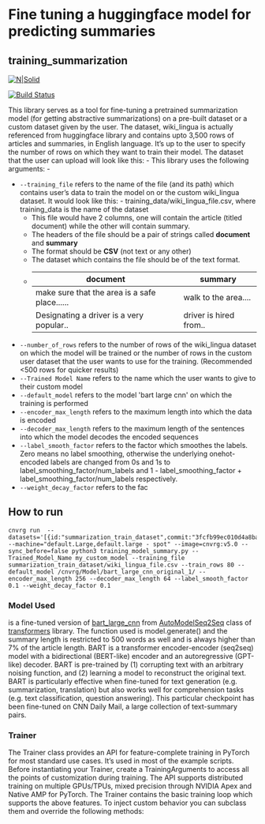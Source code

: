 # Fine tuning a huggingface model for predicting summaries
## training_summarization

[![N|Solid](https://cldup.com/dTxpPi9lDf.thumb.png)](https://nodesource.com/products/nsolid)

[![Build Status](https://travis-ci.org/joemccann/dillinger.svg?branch=master)](https://travis-ci.org/joemccann/dillinger)

This library serves as a tool for fine-tuning a pretrained summarization model (for getting abstractive summarizations) on a pre-built dataset or a custom dataset given by the user. The dataset, wiki_lingua is actually referenced from huggingface library and contains upto 3,500 rows of articles and summaries, in English language. It’s up to the user to specify the number of rows on which they want to train their model. The dataset that the user can upload will look like this: -
This library uses the following arguments: -

- `--training_file` refers to the name of the file (and its path) which contains user’s data to train the model on or the custom wiki_lingua dataset. It would look like this: - training_data/wiki_lingua_file.csv, where training_data is the name of the dataset
   - This file would have 2 columns, one will contain the article (titled document) while the other will contain summary.
   - The headers of the file should be a pair of strings called **document** and **summary**
   - The format should be **CSV** (not text or any other)
   - The dataset which contains the file should be of the text format.
   -    |document   |summary
        |---|---
        |make sure that the area is a safe place......   |walk to the area....   
        |Designating a driver is a very popular..|driver is hired from..
 - `--number_of_rows` refers to the number of rows of the wiki_lingua dataset on which the model will be trained or the number of rows in the custom user dataset that the user wants to use for the training. (Recommended <500 rows for quicker results)
 - `--Trained Model Name` refers to the name which the user wants to give to their custom model
 - `--default_model` refers to the model 'bart large cnn' on which the training is performed
 - `--encoder_max_length` refers to the maximum length into which the data is encoded
 - `--decoder_max_length` refers to the maximum length of the sentences into which the model decodes the encoded sequences
 - `--label_smooth_factor` refers to the factor which smoothes the labels. Zero means no label smoothing, otherwise the underlying onehot-encoded labels are changed from 0s and 1s to label_smoothing_factor/num_labels and 1 - label_smoothing_factor + label_smoothing_factor/num_labels respectively.
 - `--weight_decay_factor` refers to the fac
 
## How to run

```
cnvrg run  --datasets='[{id:"summarization_train_dataset",commit:"3fcfb99ec010d4a8ba364f43169465d91ca39ada"}]' --machine="default.Large,default.large - spot" --image=cnvrg:v5.0 --sync_before=false python3 training_model_summary.py --Trained_Model_Name my_custom_model --training_file summarization_train_dataset/wiki_lingua_file.csv --train_rows 80 --default_model /cnvrg/Model/bart_large_cnn_original_1/ --encoder_max_length 256 --decoder_max_length 64 --label_smooth_factor 0.1 --weight_decay_factor 0.1
```

### Model Used
is a fine-tuned version of [bart_large_cnn](https://huggingface.co/facebook/bart-large-cnn) from [AutoModelSeq2Seq](https://huggingface.co/transformers/model_doc/encoderdecoder.html) class of [transformers](https://huggingface.co/transformers/) library. The function used is model.generate() and the summary length is restricted to 500 words as well and is always higher than 7% of the article length.
BART is a transformer encoder-encoder (seq2seq) model with a bidirectional (BERT-like) encoder and an autoregressive (GPT-like) decoder. BART is pre-trained by (1) corrupting text with an arbitrary noising function, and (2) learning a model to reconstruct the original text.
BART is particularly effective when fine-tuned for text generation (e.g. summarization, translation) but also works well for comprehension tasks (e.g. text classification, question answering). This particular checkpoint has been fine-tuned on CNN Daily Mail, a large collection of text-summary pairs.
### Trainer
The Trainer class provides an API for feature-complete training in PyTorch for most standard use cases. It’s used in most of the example scripts.
Before instantiating your Trainer, create a TrainingArguments to access all the points of customization during training.
The API supports distributed training on multiple GPUs/TPUs, mixed precision through NVIDIA Apex and Native AMP for PyTorch.
The Trainer contains the basic training loop which supports the above features. To inject custom behavior you can subclass them and override the following methods: